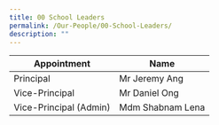 ```yaml
---
title: 00 School Leaders
permalink: /Our-People/00-School-Leaders/
description: ""
---
```





| Appointment | Name |
| -------- | -------- |
| Principal    | Mr Jeremy Ang    |
| Vice-Principal    | Mr Daniel Ong   |
| Vice-Principal (Admin)    | Mdm Shabnam Lena     |